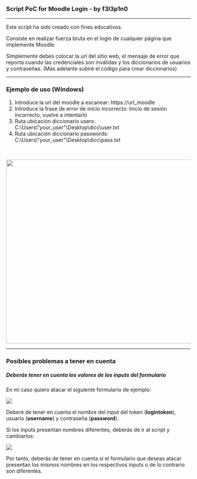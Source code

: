 
<h3>Script PoC for Moodle Login - by f3l3p1n0 </h3>
<hr>
<p>Este script ha sido creado con fines educativos.</p>
<p>Consiste en realizar fuerza bruta en el login de cualquier página que implemente Moodle.</p>
<p>Simplemente debes colocar la url del sitio web, el mensaje de error que reporta cuando las credenciales son inválidas y 
los diccionarios de usuarios y contraseñas. (Más adelante subiré el código para crear diccionarios)</p>
<hr>
<h3>Ejemplo de uso (Windows)</h3>
<ol>
  <li> Introduce la url del moodle a escanear: https://url_moodle </li>
  <li> Introduce la frase de error de inicio incorrecto: Inicio de sesión incorrecto, vuelve a intentarlo </li>
  <li> Ruta ubicación diccionario users: C:\Users\"your_user"\Desktop\dicc\user.txt </li>
  <li> Ruta ubicación diccionario passwords: C:\Users\"your_user"\Desktop\dicc\pass.txt </li>
</ol>
<br>
<p align="center"><img src="https://i.postimg.cc/JzLsB3WH/Ejemplo.png" width="600" height="500"></p>
<hr>
<h3>Posibles problemas a tener en cuenta</h3>
<h5>Deberás tener en cuenta los valores de los inputs del formulario</h5>
<p>En mi caso quiero atacar el siguiente formulario de ejemplo:<p>
<img src="https://i.postimg.cc/5NLPyv48/2023-06-05-19-39.png">
<p>Deberé de tener en cuenta el nombre del input del token (<strong>logintoken</strong>), usuario (<strong>username</strong>) y contraseña (<strong>password</strong>).</p>
<p>Si los inputs presentan nombres diferentes, deberás de ir al script y cambiarlos:</p>
<img src="https://i.postimg.cc/3wdfKqdx/2023-06-05-19-40.png">
<p>Por tanto, deberás de tener en cuenta si el formulario que deseas atacar presentan los mismos nombres en los respectivos inputs o de lo contrario son diferentes.</p>

